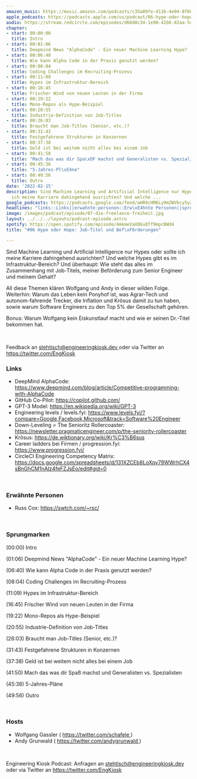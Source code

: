 ```yaml
---
amazon_music: https://music.amazon.com/podcasts/c35a09fe-4116-4e04-8f68-77d61b112e46/episodes/5b15a5fb-c4d0-4224-8be2-af96930828d8/engineering-kiosk-06-hype-oder-hope-job-titel-und-bef%C3%B6rderungen
apple_podcasts: https://podcasts.apple.com/us/podcast/06-hype-oder-hope-job-titel-und-bef%C3%B6rderungen/id1603082924?i=1000551119949
audio: https://stream.redcircle.com/episodes/d6840c34-1e98-42b6-82aa-5cb76b200fa6/stream.mp3
chapter:
- start: 00:00:00
  title: Intro
- start: 00:01:06
  title: Deepmind News "AlphaCode" - Ein neuer Machine Learning Hype?
- start: 00:06:40
  title: Wie kann Alpha Code in der Praxis genutzt werden?
- start: 00:08:04
  title: Coding Challenges im Recruiting-Prozess
- start: 00:11:09
  title: Hypes im Infrastruktur-Bereich
- start: 00:16:45
  title: Frischer Wind von neuen Leuten in der Firma
- start: 00:19:22
  title: Mono-Repos als Hype-Beispiel
- start: 00:20:55
  title: Industrie-Definition von Job-Titles
- start: 00:26:03
  title: Braucht man Job-Titles (Senior, etc.)?
- start: 00:31:43
  title: Festgefahrene Strukturen in Konzernen
- start: 00:37:38
  title: Geld ist bei weitem nicht alles bei einem Job
- start: 00:41:50
  title: "Mach das was dir Spa\xDF machst und Generalisten vs. Spezialisten"
- start: 00:45:36
  title: "5-Jahres-Pl\xE4ne"
- start: 00:49:56
  title: Outro
date: '2022-02-15'
description: Sind Machine Learning und Artificial Intelligence nur Hypes oder sollte
  ich meine Karriere dahingehend ausrichten? Und welche ...
google_podcasts: https://podcasts.google.com/feed/aHR0cHM6Ly9mZWVkcy5yZWRjaXJjbGUuY29tLzBlY2ZkZmQ3LWZkYTEtNGMzZC05NTE1LTQ3NjcyN2Y5ZGY1ZQ/episode/ZWJkNDBlZDgtNWE5OC00OTIxLWE2YjItMWJmNmE2ODE4YjUx?sa=X&ved=0CAUQkfYCahcKEwi4xMSxj4L4AhUAAAAAHQAAAAAQNQ
headlines: "links::Links||erwahnte-personen::Erw\xE4hnte Personen||sprungmarken::Sprungmarken||hosts::Hosts"
image: /images/podcast/episode/07-die-freelance-freiheit.jpg
layout: ../../../layouts/podcast-episode.astro
spotify: https://open.spotify.com/episode/4mkmeVaXD6u8Tf9mpcBWd4
title: "#06 Hype oder Hope: Job-Titel und Bef\xF6rderungen"

---
```


<p>
   Sind Machine Learning und Artificial Intelligence nur Hypes oder sollte ich meine Karriere dahingehend ausrichten? Und welche Hypes gibt es im Infrastruktur-Bereich? Und überhaupt: Wie steht das alles im Zusammenhang mit Job-Titels, meiner Beförderung zum Senior Engineer und meinem Gehalt?
  </p>
  <p>
   All diese Themen klären Wolfgang und Andy in dieser wilden Folge. Weiterhin: Warum das Leben kein Ponyhof ist, was Agrar-Tech und autonom-fahrende Trecker, die Inflation und Krösus damit zu tun haben, sowie warum Software Engineers zu den Top 5% der Gesellschaft gehören.
  </p>
  <p>
   Bonus: Warum Wolfgang kein Eiskunstlauf macht und wie er seinen Dr.-Titel bekommen hat.
  </p>
  <p>
   <br/>
  </p>
  <p>
   Feedback an
   <a href="mailto:stehtisch@engineeringkiosk.dev" rel="nofollow">
    stehtisch@engineeringkiosk.dev
   </a>
   oder via Twitter an
   <a href="https://twitter.com/EngKiosk" rel="nofollow">
    https://twitter.com/EngKiosk
   </a>
  </p>
  <h3 id="links">
   Links
  </h3>
  <ul>
   <li>
    DeepMind AlphaCode:
    <a href="https://www.deepmind.com/blog/article/Competitive-programming-with-AlphaCode" rel="nofollow">
     https://www.deepmind.com/blog/article/Competitive-programming-with-AlphaCode
    </a>
   </li>
   <li>
    GitHub Co-Pilot:
    <a href="https://copilot.github.com/" rel="nofollow">
     https://copilot.github.com/
    </a>
   </li>
   <li>
    GPT-3 Model:
    <a href="https://en.wikipedia.org/wiki/GPT-3" rel="nofollow">
     https://en.wikipedia.org/wiki/GPT-3
    </a>
   </li>
   <li>
    Engineering levels / levels.fyi:
    <a href="https://www.levels.fyi/?compare=Google%2CFacebook%2CMicrosoft&amp;track=Software+Engineer" rel="nofollow">
     https://www.levels.fyi/?compare=Google,Facebook,Microsoft&amp;track=Software%20Engineer
    </a>
   </li>
   <li>
    Down-Leveling = The Senioritz Rollercoaster:
    <a href="https://newsletter.pragmaticengineer.com/p/the-seniority-rollercoaster" rel="nofollow">
     https://newsletter.pragmaticengineer.com/p/the-seniority-rollercoaster
    </a>
   </li>
   <li>
    Krösus:
    <a href="https://de.wiktionary.org/wiki/Kr%C3%B6sus" rel="nofollow">
     https://de.wiktionary.org/wiki/Kr%C3%B6sus
    </a>
   </li>
   <li>
    Career ladders bei Firmen / progression.fyi:
    <a href="https://www.progression.fyi/" rel="nofollow">
     https://www.progression.fyi/
    </a>
   </li>
   <li>
    CircleCI Engineering Competency Matrix:
    <a href="https://docs.google.com/spreadsheets/d/131XZCEb8LoXqy79WWrhCX4sBnGhCM1nAIz4feFZJsEo/edit#gid=0" rel="nofollow">
     https://docs.google.com/spreadsheets/d/131XZCEb8LoXqy79WWrhCX4sBnGhCM1nAIz4feFZJsEo/edit#gid=0
    </a>
   </li>
  </ul>
  <p>
   <br/>
  </p>
  <h3 id="erwahnte-personen">
   Erwähnte Personen
  </h3>
  <ul>
   <li>
    Russ Cox:
    <a href="https://swtch.com/~rsc/" rel="nofollow">
     https://swtch.com/~rsc/
    </a>
   </li>
  </ul>
  <p>
   <br/>
  </p>
  <h3 id="sprungmarken">
   Sprungmarken
  </h3>
  <p>
   (00:00) Intro
  </p>
  <p>
   (01:06) Deepmind News "AlphaCode" - Ein neuer Machine Learning Hype?
  </p>
  <p>
   (06:40) Wie kann Alpha Code in der Praxis genutzt werden?
  </p>
  <p>
   (08:04) Coding Challenges im Recruiting-Prozess
  </p>
  <p>
   (11:09) Hypes im Infrastruktur-Bereich
  </p>
  <p>
   (16:45) Frischer Wind von neuen Leuten in der Firma
  </p>
  <p>
   (19:22) Mono-Repos als Hype-Beispiel
  </p>
  <p>
   (20:55) Industrie-Definition von Job-Titles
  </p>
  <p>
   (26:03) Braucht man Job-Titles (Senior, etc.)?
  </p>
  <p>
   (31:43) Festgefahrene Strukturen in Konzernen
  </p>
  <p>
   (37:38) Geld ist bei weitem nicht alles bei einem Job
  </p>
  <p>
   (41:50) Mach das was dir Spaß machst und Generalisten vs. Spezialisten
  </p>
  <p>
   (45:36) 5-Jahres-Pläne
  </p>
  <p>
   (49:56) Outro
  </p>
  <p>
   <br/>
  </p>
  <h3 id="hosts">
   Hosts
  </h3>
  <ul>
   <li>
    Wolfgang Gassler (
    <a href="https://twitter.com/schafele" rel="nofollow">
     https://twitter.com/schafele
    </a>
    )
   </li>
   <li>
    Andy Grunwald (
    <a href="https://twitter.com/andygrunwald" rel="nofollow">
     https://twitter.com/andygrunwald
    </a>
    )
   </li>
  </ul>
  <p>
   <br/>
  </p>
  <p>
   Engineering Kiosk Podcast: Anfragen an
   <a href="mailto:stehtisch@engineeringkiosk.dev" rel="nofollow">
    stehtisch@engineeringkiosk.dev
   </a>
   oder via Twitter an
   <a href="https://twitter.com/EngKiosk" rel="nofollow">
    https://twitter.com/EngKiosk
   </a>
  </p>